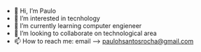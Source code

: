 - 👋 Hi, I’m Paulo
- 👀 I’m interested in tecnhology
- 🌱 I’m currently learning computer engieneer 
- 💞️ I’m looking to collaborate on technological area
- 📫 How to reach me: email --> paulohsantosrocha@gmail.com

<!---
Paulinho19/Paulinho19 is a ✨ special ✨ repository because its `README.md` (this file) appears on your GitHub profile.
You can click the Preview link to take a look at your changes.
--->

